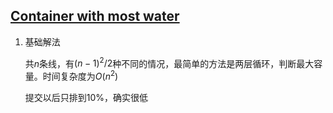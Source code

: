 ## [Container with most water](https://leetcode.com/problems/container-with-most-water/)

1. 基础解法

    共$n$条线，有$(n-1)^2/2$种不同的情况，最简单的方法是两层循环，判断最大容量。时间复杂度为$O(n^2)$

    提交以后只排到10%，确实很低

